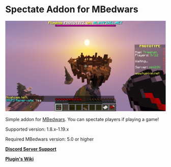 # Spectate Addon for MBedwars

![ ](/SpectateAddon.png)

Simple addon for [MBedwars](https://mbedwars.com/product/marcelys-bedwars). You can spectate players if playing a game!


Supported version: 1.8.x-1.19.x

Required MBedwars version: 5.0 or higher


**[Discord Server Support](https://discord.gg/UzfHG2PYTh)**

**[Plugin's Wiki](https://dejwideek.gitbook.io/mbedwarsspectateaddon)**
